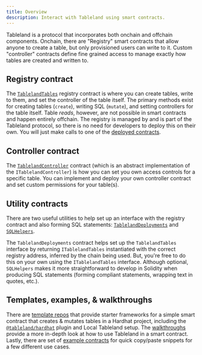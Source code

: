 ```yaml
---
title: Overview
description: Interact with Tableland using smart contracts.
---
```


Tableland is a protocol that incorporates both onchain and offchain components. Onchain, there are "Registry" smart contracts that allow anyone to create a table, but only provisioned users can write to it. Custom "controller" contracts define fine grained access to manage exactly how tables are created and written to.

## Registry contract

The [`TablelandTables`](/smart-contracts/registry) registry contract is where you can create tables, write to them, and set the controller of the table itself. The primary methods exist for creating tables (`create`), writing SQL (`mutate`), and setting controllers for the table itself. Table _reads_, however, are not possible in smart contracts and happen entirely offchain. The registry is managed by and is part of the Tableland protocol, so there is no need for developers to deploy this on their own. You will just make calls to one of the [deployed contracts](/smart-contracts/deployed-contracts).

## Controller contract

The [`TablelandController`](/smart-contracts/controller) contract (which is an abstract implementation of the `ITablelandController`) is how you can set you own access controls for a specific table. You can implement and deploy your own controller contract and set custom permissions for your table(s).

## Utility contracts

There are two useful utilities to help set up an interface with the registry contract and also forming SQL statements: [`TablelandDeployments`](/smart-contracts/tableland-deployments) and [`SQLHelpers`](/smart-contracts/sql-helpers).

The `TablelandDeployments` contract helps set up the `TablelandTables` interface by returning `ITablelandTables` instantiated with the correct registry address, inferred by the chain being used. But, you're free to do this on your own using the `ITablelandTables` interface. Although optional, `SQLHelpers` makes it more straightforward to develop in Solidity when producing SQL statements (forming compliant statements, wrapping text in quotes, etc.).

## Templates, examples, & walkthroughs

There are [template repos](/quickstarts/templates) that provide starter frameworks for a simple smart contract that creates & mutates tables in a Hardhat project, including the [`@tableland/hardhat`](/smart-contracts/hardhat-plugin) plugin and Local Tableland setup. The [walkthroughs](/smart-contracts/serving-nft-metadata) provide a more in-depth look at how to use Tableland in a smart contract. Lastly, there are set of [example contracts](/smart-contracts/examples) for quick copy/paste snippets for a few different use cases.
